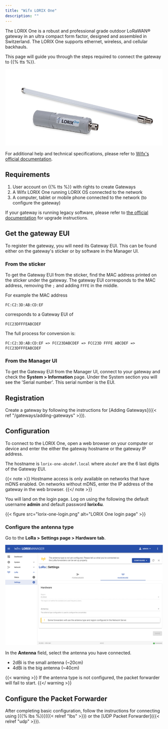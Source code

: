 ```yaml
---
title: "Wifx LORIX One"
description: ""
---
```


The LORIX One is a robust and professional grade outdoor LoRaWAN® gateway in an ultra compact form factor, designed and assembled in Switzerland. The LORIX One supports ethernet, wireless, and cellular backhauls.

This page will guide you through the steps required to connect the gateway to {{% tts %}}.

<!--more-->

![LORIX One](lorix-one.png)

For additional help and technical specifications, please refer to [Wifx's official documentation](https://iot.wifx.net/docs).

## Requirements

  1. User account on {{% tts %}} with rights to create Gateways
  2. A Wifx LORIX One running LORIX OS connected to the network
  3. A computer, tablet or mobile phone connected to the network (to configure the gateway)

If your gateway is running legacy software, please refer to [the official documentation](https://iot.wifx.net/docs) for upgrade instructions.

## Get the gateway EUI

To register the gateway, you will need its Gateway EUI. This can be found either on the gateway's sticker or by software in the Manager UI.

### From the sticker

To get the Gateway EUI from the sticker, find the MAC address printed on the sticker under the gateway. The gateway EUI corresponds to the MAC address, removing the `;` and adding `FFFE` in the middle.

For example the MAC address

```
FC:C2:3D:AB:CD:EF
```

corresponds to a Gateway EUI of

```
FCC23DFFFEABCDEF
```

The full process for conversion is:
```
FC:C2:3D:AB:CD:EF => FCC23DABCDEF => FCC23D FFFE ABCDEF => FCC23DFFFEABCDEF
```

### From the Manager UI

To get the Gateway EUI from the Manager UI, connect to your gateway and check the **System > Information** page. Under the System section you will see the 'Serial number'. This serial number is the EUI.

## Registration

Create a gateway by following the instructions for [Adding Gateways]({{< ref "/gateways/adding-gateways" >}}).

## Configuration

To connect to the LORIX One, open a web browser on your computer or device and enter the either the gateway hostname or the gateway IP address.

The hostname is `lorix-one-abcdef.local` where `abcdef` are the 6 last digits of the Gateway EUI.

{{< note >}} Hostname access is only available on networks that have mDNS enabled. On networks without mDNS, enter the IP address of the gateway in the web browser. {{</ note >}}

You will land on the login page. Log on using the following the default username **admin** and default password **lorix4u**.

{{< figure src="lorix-one-login.png" alt="LORIX One login page" >}}

### Configure the antenna type

Go to the **LoRa > Settings page > Hardware tab**.

![LORIX One LoRa hardware page](lorix-one-lora-settings-antenna.png "LORIX One LoRa hardware page")

In the **Antenna** field, select the antenna you have connected.

- 2dBi is the small antenna (~20cm)
- 4dBi is the big antenna (~40cm)

{{< warning >}} If the antenna type is not configured, the packet forwarder will fail to start. {{</ warning >}}

## Configure the Packet Forwarder

After completing basic configuration, follow the instructions for connecting using [{{% lbs %}}]({{< relref "lbs" >}}) or the [UDP Packet Forwarder]({{< relref "udp" >}}).
